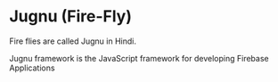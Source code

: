 # Jugnu (Fire-Fly)
Fire flies are called Jugnu in Hindi.

Jugnu framework is the JavaScript framework for developing Firebase Applications